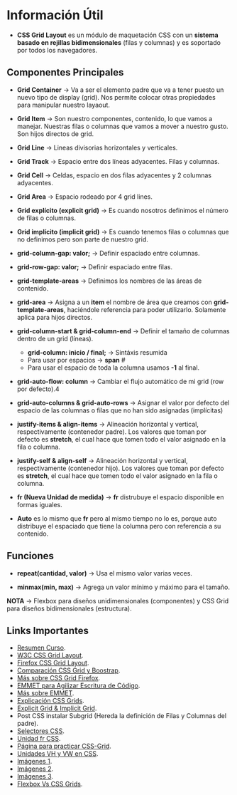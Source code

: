 # Información Útil

* **CSS Grid Layout** es un módulo de maquetación CSS con un **sistema basado en rejillas bidimensionales** (filas y columnas) y es soportado por todos los navegadores.

## Componentes Principales

* **Grid Container** &rarr; Va a ser el elemento padre que va a tener puesto un nuevo tipo de display (grid). Nos permite colocar otras propiedades para manipular nuestro layaout.

* **Grid Item** &rarr; Son nuestro componentes, contenido, lo que vamos a manejar. Nuestras filas o columnas que vamos a mover a nuestro gusto. Son hijos directos de grid.

* **Grid Line** &rarr; Lineas divisorias horizontales y verticales.

* **Grid Track** &rarr; Espacio entre dos líneas adyacentes. Filas y columnas.

* **Grid Cell** &rarr; Celdas, espacio en dos filas adyacentes y 2 columnas adyacentes.

* **Grid Area** &rarr; Espacio rodeado por 4 grid lines.

* **Grid explícito (explicit grid)** &rarr; Es cuando nosotros definimos el número de filas o columnas.

* **Grid implícito (implicit grid)** &rarr; Es cuando tenemos filas o columnas que no definimos pero son parte de nuestro grid.

* **grid-column-gap: valor;** &rarr; Definir espaciado entre columnas.

* **grid-row-gap: valor;** &rarr; Definir espaciado entre filas.

* **grid-template-areas** &rarr; Definimos los nombres de las áreas de contenido.

* **grid-area** &rarr; Asigna a un **item** el nombre de área que creamos con **grid-template-areas**, haciéndole referencia para poder utilizarlo. Solamente aplica para hijos directos.

* **grid-column-start & grid-column-end** &rarr; Definir el tamaño de columnas dentro de un grid (líneas).
	* **grid-column: inicio / final;** &rarr; Sintáxis resumida
	* Para usar por espacios &rarr; **span** #
	* Para usar el espacio de toda la columna usamos **-1** al final.

* **grid-auto-flow: column** &rarr; Cambiar el flujo automático de mi grid (row por defecto).4

* **grid-auto-columns & grid-auto-rows** &rarr; Asignar el valor por defecto del espacio de las columnas o filas que no han sido asignadas (implícitas)

* **justify-items & align-items** &rarr; Alineación horizontal y vertical, respectivamente (contenedor padre). Los valores que toman por defecto es **stretch**, el cual hace que tomen todo el valor asignado en la fila o columna.

* **justify-self & align-self** &rarr; Alineación horizontal y vertical, respectivamente (contenedor hijo). Los valores que toman por defecto es **stretch**, el cual hace que tomen todo el valor asignado en la fila o columna.

* **fr (Nueva Unidad de medida)** &rarr; **fr** distrubuye el espacio disponible en formas iguales.

* **Auto** es lo mismo que **fr** pero al mismo tiempo no lo es, porque auto distribuye el espaciado que tiene la columna pero con referencia a su contenido.

## Funciones

* **repeat(cantidad, valor)** &rarr; Usa el mismo valor varias veces.

* **minmax(min, max)** &rarr; Agrega un valor mínimo y máximo para el tamaño.

**NOTA** &rarr; Flexbox para diseños unidimensionales (componentes) y CSS Grid para diseños bidimensionales (estructura).

## Links Importantes

* [Resumen Curso](https://github.com/yomar-dev/css-grid "Resumen Curso").
* [W3C CSS Grid Layout](https://www.w3.org/TR/css-grid-1/ "W3C CSS Grid Layout").
* [Firefox CSS Grid Layout](https://developer.mozilla.org/es/docs/Web/CSS/CSS_Grid_Layout "Firefox CSS Grid Layout").
* [Comparación CSS Grid y Boostrap](https://platzi.com/tutoriales/1229-css-grid-layout/2071-por-que-css-grid-es-mejor-que-bootstrap-para-crear-disenos/ "Comparación CSS Grid y Boostrap").
* [Más sobre CSS Grid Firefox](https://mozilladevelopers.github.io/playground/css-grid/ "Más sobre CSS Grid Firefox").
* [EMMET para Agilizar Escritura de Código](https://docs.emmet.io/cheat-sheet/ "EMMET para Agilizar Escritura de Código").
* [Más sobre EMMET](https://code.visualstudio.com/docs/editor/emmet "Más sobre EMMET").
* [Explicación CSS Grids](https://css-tricks.com/snippets/css/complete-guide-grid/ "Explicación CSS Grids").
* [Explicit Grid & Implicit Grid](https://www.quackit.com/css/grid/tutorial/explicit_vs_implicit_grid.cfm "Explicit Grid & Implicit Grid").
* Post CSS instalar Subgrid (Hereda la definición de Filas y Columnas del padre).
* [Selectores CSS](https://dazzet.co/simbolos-css-en-hojas-estilo-html/ "Selectores CSS").
* [Unidad fr CSS](https://css-tricks.com/introduction-fr-css-unit/ "Unidad fr CSS").
* [Página para practicar CSS-Grid](http://cssgridgarden.com/#es "Página para practicar CSS-Grid").
* [Unidades VH y VW en CSS](https://devcode.la/tutoriales/unidades-vh-vw-css/ "Unidades VH y VW en CSS").
* [Imágenes 1](https://pixabay.com/ "Imágenes 1").
* [Imágenes 2](https://www.pexels.com/ "Imágenes 2").
* [Imágenes 3](https://pikwizard.com/ "Imágenes 3").
* [Flexbox Vs CSS Grids](https://platzi.com/blog/flexbox-vs-css-grid-cual-es-la-diferencia/ "Flexbox Vs CSS Grids").